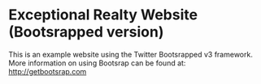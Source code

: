 # Exceptional Realty Website (Bootsrapped version)

This is an example website using the Twitter Bootsrapped v3 framework.
More information on using Bootsrap can be found at:
http://getbootsrap.com